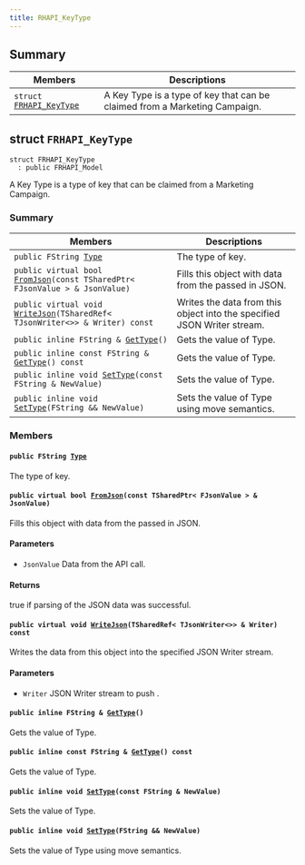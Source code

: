 ```yaml
---
title: RHAPI_KeyType
---
```


## Summary

 Members                        | Descriptions                                
--------------------------------|---------------------------------------------
`struct `[`FRHAPI_KeyType`](#structFRHAPI__KeyType) | A Key Type is a type of key that can be claimed from a Marketing Campaign.

## struct `FRHAPI_KeyType` <a id="structFRHAPI__KeyType"></a>

```
struct FRHAPI_KeyType
  : public FRHAPI_Model
```

A Key Type is a type of key that can be claimed from a Marketing Campaign.

### Summary

 Members                        | Descriptions                                
--------------------------------|---------------------------------------------
`public FString `[`Type`](#structFRHAPI__KeyType_1a2651c7c2d1777a2fc76694ce1d194fde) | The type of key.
`public virtual bool `[`FromJson`](#structFRHAPI__KeyType_1a5633335230c27b84a37bd61f7d099f14)`(const TSharedPtr< FJsonValue > & JsonValue)` | Fills this object with data from the passed in JSON.
`public virtual void `[`WriteJson`](#structFRHAPI__KeyType_1a861e4a71e6073d69709c22241243be2c)`(TSharedRef< TJsonWriter<>> & Writer) const` | Writes the data from this object into the specified JSON Writer stream.
`public inline FString & `[`GetType`](#structFRHAPI__KeyType_1a6246f2efe400fcd0ef63b8cea89b836a)`()` | Gets the value of Type.
`public inline const FString & `[`GetType`](#structFRHAPI__KeyType_1ae2f4df1be8a30aa99befe068994848ed)`() const` | Gets the value of Type.
`public inline void `[`SetType`](#structFRHAPI__KeyType_1a226dd08eb7860a5039e68572698f852b)`(const FString & NewValue)` | Sets the value of Type.
`public inline void `[`SetType`](#structFRHAPI__KeyType_1a191abc9192c5780495c18c204b83cdf6)`(FString && NewValue)` | Sets the value of Type using move semantics.

### Members

#### `public FString `[`Type`](#structFRHAPI__KeyType_1a2651c7c2d1777a2fc76694ce1d194fde) <a id="structFRHAPI__KeyType_1a2651c7c2d1777a2fc76694ce1d194fde"></a>

The type of key.

#### `public virtual bool `[`FromJson`](#structFRHAPI__KeyType_1a5633335230c27b84a37bd61f7d099f14)`(const TSharedPtr< FJsonValue > & JsonValue)` <a id="structFRHAPI__KeyType_1a5633335230c27b84a37bd61f7d099f14"></a>

Fills this object with data from the passed in JSON.

#### Parameters
* `JsonValue` Data from the API call.

#### Returns
true if parsing of the JSON data was successful.

#### `public virtual void `[`WriteJson`](#structFRHAPI__KeyType_1a861e4a71e6073d69709c22241243be2c)`(TSharedRef< TJsonWriter<>> & Writer) const` <a id="structFRHAPI__KeyType_1a861e4a71e6073d69709c22241243be2c"></a>

Writes the data from this object into the specified JSON Writer stream.

#### Parameters
* `Writer` JSON Writer stream to push .

#### `public inline FString & `[`GetType`](#structFRHAPI__KeyType_1a6246f2efe400fcd0ef63b8cea89b836a)`()` <a id="structFRHAPI__KeyType_1a6246f2efe400fcd0ef63b8cea89b836a"></a>

Gets the value of Type.

#### `public inline const FString & `[`GetType`](#structFRHAPI__KeyType_1ae2f4df1be8a30aa99befe068994848ed)`() const` <a id="structFRHAPI__KeyType_1ae2f4df1be8a30aa99befe068994848ed"></a>

Gets the value of Type.

#### `public inline void `[`SetType`](#structFRHAPI__KeyType_1a226dd08eb7860a5039e68572698f852b)`(const FString & NewValue)` <a id="structFRHAPI__KeyType_1a226dd08eb7860a5039e68572698f852b"></a>

Sets the value of Type.

#### `public inline void `[`SetType`](#structFRHAPI__KeyType_1a191abc9192c5780495c18c204b83cdf6)`(FString && NewValue)` <a id="structFRHAPI__KeyType_1a191abc9192c5780495c18c204b83cdf6"></a>

Sets the value of Type using move semantics.

